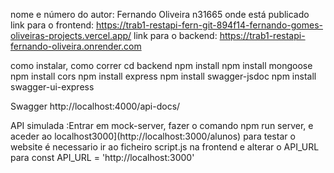nome e número do autor: Fernando Oliveira n31665
onde está publicado
link para o frontend: https://trab1-restapi-fern-git-894f14-fernando-gomes-oliveiras-projects.vercel.app/
link para o backend: https://trab1-restapi-fernando-oliveira.onrender.com

como instalar, como correr
cd backend
npm install
npm install mongoose
npm install cors
npm install express
npm install swagger-jsdoc
npm install swagger-ui-express


Swagger http://localhost:4000/api-docs/







API simulada :Entrar em mock-server, fazer o comando npm run server, e aceder ao localhost3000](http://localhost:3000/alunos)
para testar o website é necessario ir ao ficheiro script.js na frontend e alterar o API_URL para  const API_URL = 'http://localhost:3000'

